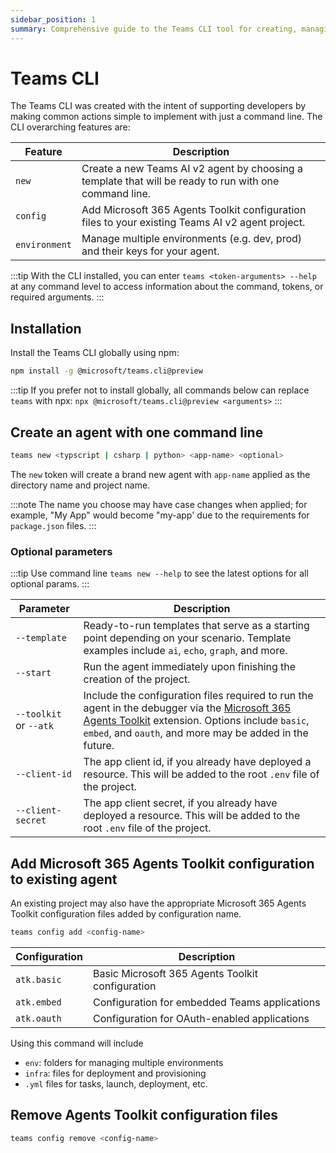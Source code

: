 ```yaml
---
sidebar_position: 1
summary: Comprehensive guide to the Teams CLI tool for creating, managing, and deploying Teams AI applications with simple command-line operations. Use this when you need to set up a new Teams AI agent or manage existing ones.
---
```


# Teams CLI

The Teams CLI was created with the intent of supporting developers by making common actions simple to implement with just a command line. The CLI overarching features are:

| Feature | Description |
|---------|-------------|
| `new` | Create a new Teams AI v2 agent by choosing a template that will be ready to run with one command line. |
| `config` | Add Microsoft 365 Agents Toolkit configuration files to your existing Teams AI v2 agent project. |
| `environment` | Manage multiple environments (e.g. dev, prod) and their keys for your agent. |

:::tip
With the CLI installed, you can enter `teams <token-arguments> --help` at any command level to access information about the command, tokens, or required arguments.
:::

## Installation

Install the Teams CLI globally using npm:

```sh
npm install -g @microsoft/teams.cli@preview
```

:::tip
If you prefer not to install globally, all commands below can replace `teams` with npx:
`npx @microsoft/teams.cli@preview <arguments>`
:::

## Create an agent with one command line

```sh
teams new <typscript | csharp | python> <app-name> <optional>
```

The `new` token will create a brand new agent with `app-name` applied as the directory name and project name.

:::note
The name you choose may have case changes when applied; for example, "My App" would become "my-app' due to the requirements for `package.json` files.
:::

### Optional parameters

:::tip
Use command line `teams new --help` to see the latest options for all optional params.
:::

| Parameter | Description |
|-----------|-------------|
| `--template` | Ready-to-run templates that serve as a starting point depending on your scenario. Template examples include `ai`, `echo`, `graph`, and more. |
| `--start` | Run the agent immediately upon finishing the creation of the project. |
| `--toolkit` or `--atk` | Include the configuration files required to run the agent in the debugger via the [Microsoft 365 Agents Toolkit](https://github.com/OfficeDev/teams-toolkit) extension. Options include `basic`, `embed`, and `oauth`, and more may be added in the future. |
| `--client-id` | The app client id, if you already have deployed a resource. This will be added to the root `.env` file of the project. |
| `--client-secret` | The app client secret, if you already have deployed a resource. This will be added to the root `.env` file of the project. |

## Add Microsoft 365 Agents Toolkit configuration to existing agent

An existing project may also have the appropriate Microsoft 365 Agents Toolkit configuration files added by configuration name.

```bash
teams config add <config-name>
```

| Configuration | Description |
|--------------|-------------|
| `atk.basic` | Basic Microsoft 365 Agents Toolkit configuration |
| `atk.embed` | Configuration for embedded Teams applications |
| `atk.oauth` | Configuration for OAuth-enabled applications |

Using this command will include
- `env`: folders for managing multiple environments
- `infra`: files for deployment and provisioning
- `.yml` files for tasks, launch, deployment, etc.

## Remove Agents Toolkit configuration files

```bash
teams config remove <config-name>
```
